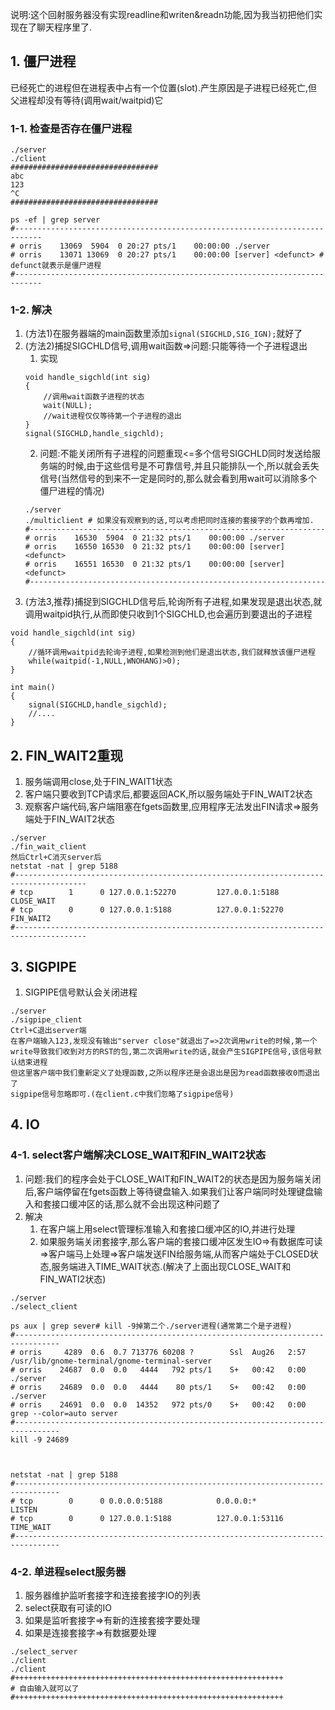 说明:这个回射服务器没有实现readline和writen&readn功能,因为我当初把他们实现在了聊天程序里了.
## 1. 僵尸进程
已经死亡的进程但在进程表中占有一个位置(slot).产生原因是子进程已经死亡,但父进程却没有等待(调用wait/waitpid)它
### 1-1. 检查是否存在僵尸进程
```
./server
./client
#################################
abc
123
^C
#################################

ps -ef | grep server
#----------------------------------------------------------------------------
# orris    13069  5904  0 20:27 pts/1    00:00:00 ./server
# orris    13071 13069  0 20:27 pts/1    00:00:00 [server] <defunct> # defunct就表示是僵尸进程
#----------------------------------------------------------------------------

```
### 1-2. 解决
1. (方法1)在服务器端的main函数里添加`signal(SIGCHLD,SIG_IGN);`就好了
2. (方法2)捕捉SIGCHLD信号,调用wait函数=>问题:只能等待一个子进程退出
    1. 实现
    ```
    void handle_sigchld(int sig)
    {   
        //调用wait函数子进程的状态
        wait(NULL);
        //wait进程仅仅等待第一个子进程的退出
    }
    signal(SIGCHLD,handle_sigchld);
    ```
    2. 问题:不能关闭所有子进程的问题重现<=多个信号SIGCHLD同时发送给服务端的时候,由于这些信号是不可靠信号,并且只能排队一个,所以就会丢失信号(当然信号的到来不一定是同时的,那么就会看到用wait可以消除多个僵尸进程的情况)
    ```
    ./server
    ./multiclient # 如果没有观察到的话,可以考虑把同时连接的套接字的个数再增加.
    #------------------------------------------------------------------
    # orris    16530  5904  0 21:32 pts/1    00:00:00 ./server
    # orris    16550 16530  0 21:32 pts/1    00:00:00 [server] <defunct>
    # orris    16551 16530  0 21:32 pts/1    00:00:00 [server] <defunct>
    #------------------------------------------------------------------

    ```
3. (方法3,推荐)捕捉到SIGCHLD信号后,轮询所有子进程,如果发现是退出状态,就调用waitpid执行,从而即使只收到1个SIGCHLD,也会遍历到要退出的子进程
```
void handle_sigchld(int sig)
{
    //循环调用waitpid去轮询子进程,如果检测到他们是退出状态,我们就释放该僵尸进程
    while(waitpid(-1,NULL,WNOHANG)>0);
}

int main()
{
    signal(SIGCHLD,handle_sigchld);
    //....
}
```


## 2. FIN_WAIT2重现
1. 服务端调用close,处于FIN_WAIT1状态
2. 客户端只要收到TCP请求后,都要返回ACK,所以服务端处于FIN_WAIT2状态
3. 观察客户端代码,客户端阻塞在fgets函数里,应用程序无法发出FIN请求=>服务端处于FIN_WAIT2状态
```
./server
./fin_wait_client
然后Ctrl+C消灭server后
netstat -nat | grep 5188
#--------------------------------------------------------------------------------------
# tcp        1      0 127.0.0.1:52270         127.0.0.1:5188          CLOSE_WAIT 
# tcp        0      0 127.0.0.1:5188          127.0.0.1:52270         FIN_WAIT2  
#--------------------------------------------------------------------------------------
```

## 3. SIGPIPE
1. SIGPIPE信号默认会关闭进程
```
./server
./sigpipe_client
Ctrl+C退出server端
在客户端输入123,发现没有输出"server close"就退出了=>2次调用write的时候,第一个write导致我们收到对方的RST的包,第二次调用write的话,就会产生SIGPIPE信号,该信号默认结束进程
但这里客户端中我们重新定义了处理函数,之所以程序还是会退出是因为read函数接收0而退出了
sigpipe信号忽略即可.(在client.c中我们忽略了sigpipe信号)
```


## 4. IO
### 4-1. select客户端解决CLOSE_WAIT和FIN_WAIT2状态
1. 问题:我们的程序会处于CLOSE_WAIT和FIN_WAIT2的状态是因为服务端关闭后,客户端停留在fgets函数上等待键盘输入.如果我们让客户端同时处理键盘输入和套接口缓冲区的话,那么就不会出现这种问题了
2. 解决
    1. 在客户端上用select管理标准输入和套接口缓冲区的IO,并进行处理
    2. 如果服务端关闭套接字,那么客户端的套接口缓冲区发生IO=>有数据库可读=>客户端马上处理=>客户端发送FIN给服务端,从而客户端处于CLOSED状态,服务端进入TIME_WAIT状态.(解决了上面出现CLOSE_WAIT和FIN_WATI2状态)
```
./server
./select_client

ps aux | grep sever# kill -9掉第二个./server进程(通常第二个是子进程)
#--------------------------------------------------------------------------------
# orris     4289  0.6  0.7 713776 60208 ?        Ssl  Aug26   2:57 /usr/lib/gnome-terminal/gnome-terminal-server
# orris    24687  0.0  0.0   4444   792 pts/1    S+   00:42   0:00 ./server
# orris    24689  0.0  0.0   4444    80 pts/1    S+   00:42   0:00 ./server
# orris    24691  0.0  0.0  14352   972 pts/0    S+   00:42   0:00 grep --color=auto server
#--------------------------------------------------------------------------------
kill -9 24689



netstat -nat | grep 5188
#--------------------------------------------------------------------------------
# tcp        0      0 0.0.0.0:5188            0.0.0.0:*               LISTEN     
# tcp        0      0 127.0.0.1:5188          127.0.0.1:53116         TIME_WAIT  
#--------------------------------------------------------------------------------
```
### 4-2. 单进程select服务器
1. 服务器维护监听套接字和连接套接字IO的列表
2. select获取有可读的IO
3. 如果是监听套接字=>有新的连接套接字要处理
4. 如果是连接套接字=>有数据要处理
```
./select_server
./client
./client
#++++++++++++++++++++++++++++++++++++++++++++++++++++++++++++
# 自由输入就可以了
#++++++++++++++++++++++++++++++++++++++++++++++++++++++++++++

```

